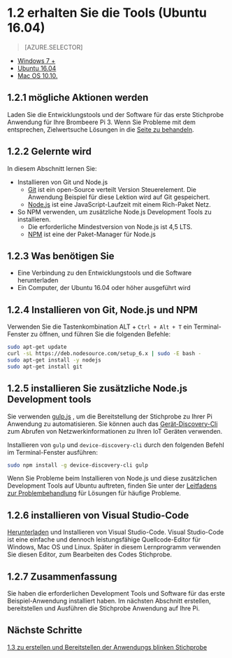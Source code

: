 <properties
 pageTitle="Besorgen Sie sich die Tools (Ubuntu 16.04) | Microsoft Azure"
 description="Herunterladen Sie und installieren Sie die erforderlichen Tools und Software für das erste Beispiel Anwendung für Ihre Pi auf Ubuntu."
 services="iot-hub"
 documentationCenter=""
 authors="shizn"
 manager="timlt"
 tags=""
 keywords=""/>

<tags
 ms.service="iot-hub"
 ms.devlang="multiple"
 ms.topic="article"
 ms.tgt_pltfrm="na"
 ms.workload="na"
 ms.date="10/21/2016"
 ms.author="xshi"/>

# <a name="12-get-the-tools-ubuntu-1604"></a>1.2 erhalten Sie die Tools (Ubuntu 16.04)

> [AZURE.SELECTOR]
- [Windows 7 +](iot-hub-raspberry-pi-kit-node-lesson1-get-the-tools-win32.md)
- [Ubuntu 16.04](iot-hub-raspberry-pi-kit-node-lesson1-get-the-tools-ubuntu.md)
- [Mac OS 10.10.](iot-hub-raspberry-pi-kit-node-lesson1-get-the-tools-mac.md)

## <a name="121-what-you-will-do"></a>1.2.1 mögliche Aktionen werden

Laden Sie die Entwicklungstools und der Software für das erste Stichprobe Anwendung für Ihre Brombeere Pi 3. Wenn Sie Probleme mit dem entsprechen, Zielwertsuche Lösungen in die [Seite zu behandeln](iot-hub-raspberry-pi-kit-node-troubleshooting.md).

## <a name="122-what-you-will-learn"></a>1.2.2 Gelernte wird

In diesem Abschnitt lernen Sie:

- Installieren von Git und Node.js
  - [Git](https://git-scm.com) ist ein open-Source verteilt Version Steuerelement. Die Anwendung Beispiel für diese Lektion wird auf Git gespeichert.
  - [Node.js](https://nodejs.org/en/) ist eine JavaScript-Laufzeit mit einem Rich-Paket Netz.
- So NPM verwenden, um zusätzliche Node.js Development Tools zu installieren.
  - Die erforderliche Mindestversion von Node.js ist 4,5 LTS.
  - [NPM](https://www.npmjs.com) ist eine der Paket-Manager für Node.js

## <a name="123-what-do-you-need"></a>1.2.3 Was benötigen Sie

- Eine Verbindung zu den Entwicklungstools und die Software herunterladen
- Ein Computer, der Ubuntu 16.04 oder höher ausgeführt wird 

## <a name="124-install-git-nodejs-and-npm"></a>1.2.4 Installieren von Git, Node.js und NPM

Verwenden Sie die Tastenkombination ALT + `Ctrl + Alt + T` ein Terminal-Fenster zu öffnen, und führen Sie die folgenden Befehle:

```bash
sudo apt-get update
curl -sL https://deb.nodesource.com/setup_6.x | sudo -E bash -
sudo apt-get install -y nodejs
sudo apt-get install git
```

## <a name="125-install-additional-nodejs-development-tools"></a>1.2.5 installieren Sie zusätzliche Node.js Development tools

Sie verwenden [gulp.js](http://gulpjs.com) , um die Bereitstellung der Stichprobe zu Ihrer Pi Anwendung zu automatisieren. Sie können auch das [Gerät-Discovery-Cli](https://github.com/Azure/device-discovery-cli) zum Abrufen von Netzwerkinformationen zu Ihren IoT Geräten verwenden.

Installieren von `gulp` und `device-discovery-cli` durch den folgenden Befehl im Terminal-Fenster ausführen:

```bash
sudo npm install -g device-discovery-cli gulp
```

Wenn Sie Probleme beim Installieren von Node.js und diese zusätzlichen Development Tools auf Ubuntu auftreten, finden Sie unter der [Leitfadens zur Problembehandlung](iot-hub-raspberry-pi-kit-node-troubleshooting.md) für Lösungen für häufige Probleme.

## <a name="126-install-visual-studio-code"></a>1.2.6 installieren von Visual Studio-Code

[Herunterladen](https://code.visualstudio.com/docs/setup/linux) und Installieren von Visual Studio-Code. Visual Studio-Code ist eine einfache und dennoch leistungsfähige Quellcode-Editor für Windows, Mac OS und Linux. Später in diesem Lernprogramm verwenden Sie diesen Editor, zum Bearbeiten des Codes Stichprobe.

## <a name="127-summary"></a>1.2.7 Zusammenfassung

Sie haben die erforderlichen Development Tools und Software für das erste Beispiel-Anwendung installiert haben. Im nächsten Abschnitt erstellen, bereitstellen und Ausführen die Stichprobe Anwendung auf Ihre Pi.

## <a name="next-steps"></a>Nächste Schritte

[1.3 zu erstellen und Bereitstellen der Anwendungs blinken Stichprobe](iot-hub-raspberry-pi-kit-node-lesson1-deploy-blink-app.md)